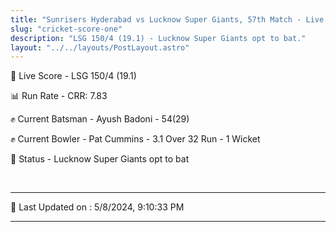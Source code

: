 ```yaml
---
title: "Sunrisers Hyderabad vs Lucknow Super Giants, 57th Match - Live Cricket Score"
slug: "cricket-score-one"
description: "LSG 150/4 (19.1) - Lucknow Super Giants opt to bat."
layout: "../../layouts/PostLayout.astro"
---
```


🔴 Live Score - LSG 150/4 (19.1)  

📊 Run Rate - CRR: 7.83  

✊ Current Batsman - Ayush Badoni - 54(29)  

✊ Current Bowler - Pat Cummins - 3.1 Over 32 Run - 1 Wicket  

📑 Status - Lucknow Super Giants opt to bat

<br />

***

📝 Last Updated on : 5/8/2024, 9:10:33 PM

***

